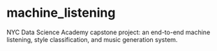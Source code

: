 # machine_listening
NYC Data Science Academy capstone project: an end-to-end machine listening, style classification, and music generation system.
